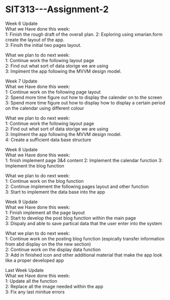 # SIT313---Assignment-2
Week 6 Update  
What we Have done this week:  
1: Finish the rough draft of the overall plan. 
2: Exploring using xmarian.form create the layout of the app.   
3: Finsih the initial two pages layout.  

What we plan to do next week:  
1: Continue work the following layout page  
2: Find out what sort of data storige we are using  
3: Implment the app  following the MVVM design model.  

Week 7 Update  
What we Have done this week:  
1: Continue work on the following page layout  
2: Spend more time figure out how to display the calender on to the screen 
3: Spend more time figure out how to display how to display a certain period on the calendar using different colour

What we plan to do next week:  
1: Continue work the following layout page  
2: Find out what sort of data storige we are using  
3: Implment the app  following the MVVM design model.  
4: Create a sufficient data base structure  

Week 8 Update  
What we Have done this week:  
1: finish implement page 3&4 content
2: Implement the calendar function
3: Implement the blog function

What we plan to do next week:  
1: Continue work on the blog function  
2: Continue implement the following pages layout and other function  
3: Start to implement the data base into the app  

Week 9 Update  
What we Have done this week:  
1: Finish implement all the page layout  
2: Start to develop the post blog function within the main page  
3: Dispaly and able to save partical data that the user enter into the system

What we plan to do next week:  
1: Continue work on the posting blog function  (espically transfer information from  abd display on the the new section)  
2: Continue work on the display data function  
3: Add in finished icon and other additional material that make the app look like a proper developed app  

Last Week Update  
What we Have done this week:  
1: Update all the function  
2: Replace all the image needed within the app  
3: Fix any last minitue errors



